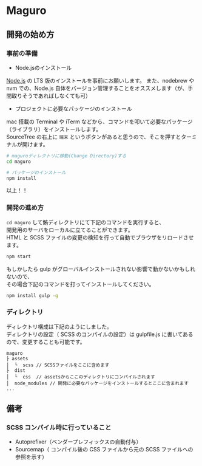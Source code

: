 # Maguro

## 開発の始め方

### 事前の準備

- Node.jsのインストール

[Node.js](https://nodejs.org/ja/) の LTS 版のインストールを事前にお願いします。
また、nodebrew や nvm での、Node.js 自体をバージョン管理することをオススメします（が、手間取りそうであればしなくても可）

- プロジェクトに必要なパッケージのインストール

mac 搭載の Terminal や iTerm などから、コマンドを叩いて必要なパッケージ（ライブラリ）をインストールします。  
SourceTree の右上に `端末` というボタンがあると思うので、そこを押すとターミナルが開けます。

```bash
# maguroディレクトリに移動(Change Directory)する
cd maguro

# パッケージのインストール
npm install
```

以上！！

### 開発の進め方

`cd maguro` して鮪ディレクトリにて下記のコマンドを実行すると、  
開発用のサーバをローカルに立てることができます。  
HTML と SCSS ファイルの変更の検知を行って自動でブラウザをリロードさせます。

```bash
npm start
```

もしかしたら gulp がグローバルインストールされない影響で動かないかもしれないので、  
その場合下記のコマンドを打ってインストールしてください。 
```bash
npm install gulp -g
```

### ディレクトリ

ディレクトリ構成は下記のようにしました。  
ディレクトリの設定（ SCSS のコンパイルの設定）は gulpfile.js に書いてあるので、変更することも可能です。

```
maguro
├ assets
│  └  scss // SCSSファイルをここに含めます
├  dist
│  └  css  // assetsからここのディレクトリにコンパイルされます
│  node_modules // 開発に必要なパッケージをインストールするとここに含まれます
...
```

## 備考

### SCSS コンパイル時に行っていること

- Autoprefixer（ベンダープレフィックスの自動付与）
- Sourcemap（ コンパイル後の CSS ファイルから元の SCSS ファイルへの参照を示す）